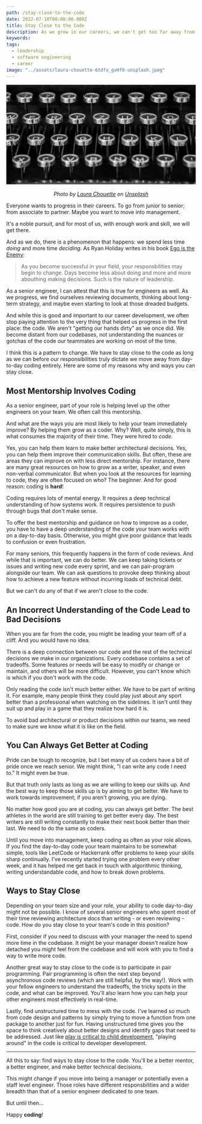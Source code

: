 ```yaml
---
path: /stay-close-to-the-code
date: 2022-07-18T00:00:00.000Z
title: Stay Close to the Code
description: As we grow in our careers, we can't get too far away from the code. At least, not too quickly.
keywords:
tags:
  - leadership
  - software engineering
  - career
image: "../assets/laura-chouette-6tdfx_gvHf0-unsplash.jpeg"
---
```


![](../assets/laura-chouette-6tdfx_gvHf0-unsplash.jpeg "Upclose of the keys of a typewriter")

<center>

<i>

Photo by <a href="https://unsplash.com/@laurachouette?utm_source=unsplash&utm_medium=referral&utm_content=creditCopyText">Laura Chouette</a> on <a href="https://unsplash.com/s/photos/typewriter?utm_source=unsplash&utm_medium=referral&utm_content=creditCopyText">Unsplash</a>

</i>

</center>

Everyone wants to progress in their careers. To go from junior to senior; from associate to partner. Maybe you want to move into management.

It's a noble pursuit, and for most of us, with enough work and skill, we will get there.

And as we do, there is a phenomenon that happens: we spend less time _doing_ and more time _deciding_. As Ryan Holiday writes in his book [Ego is the Enemy](https://www.goodreads.com/book/show/27036528-ego-is-the-enemy):

> As you become successful in your field, your responsbilities may begin to change. Days become less about doing and more and more abouthing making decisions. Such is the nature of leadership.

As a senior engineer, I can attest that this is true for engineers as well. As we progress, we find ourselves reviewing documents, thinking about long-term strategy, and maybe even starting to look at those dreaded budgets. 

And while this is good and important to our career development, we often stop paying attention to the very thing that helped us progress in the first place: the code. We aren't "getting our hands dirty" as we once did. We become distant from our codebases, not understanding the nuances or gotchas of the code our teammates are working on most of the time.

I think this is a pattern to change. We have to stay close to the code as long as we can before our responsibilities truly dictate we move away from day-to-day coding entirely. Here are some of my reasons why and ways you can stay close.

## Most Mentorship Involves Coding

As a senior engineer, part of your role is helping level up the other engineers on your team. We often call this mentorship. 

And what are the ways you are most likely to help your team immediately improve? By helping them grow as a coder. Why? Well, quite simply, this is what consumes the majority of their time. They were hired to _code_. 

Yes, you can help them learn to make better architectural decisions. Yes, you can help them improve their communication skills. But often, these are areas they can improve on with less direct mentorship. For instance, there are many great resources on how to grow as a writer, speaker, and even non-verbal communicator. But when you look at the resources for learning to code, they are often focused on who? The beginner. And for good reason: coding is **hard**!

Coding requires lots of mental energy. It requires a deep technical understanding of how systems work. It requires persistence to push through bugs that don't make sense. 

To offer the best mentorship and guidance on how to improve as a coder, you have to have a deep understanding of the code your team works with on a day-to-day basis. Otherwise, you might give poor guidance that leads to confusion or even frustration.

For many seniors, this frequently happens in the form of code reviews. And while that is important, we can do better. We can keep taking tickets or issues and writing new code every sprint, and we can pair-program alongside our team. We can ask questions to provoke deep thinking about how to achieve a new feature without incurring loads of technical debt.

But we can't do any of that if we aren't close to the code.

## An Incorrect Understanding of the Code Lead to Bad Decisions

When you are far from the code, you might be leading your team off of a cliff. And you would have no idea.

There is a deep connection between our code and the rest of the technical decisions we make in our organizations. Every codebase contains a set of tradeoffs. Some features or needs will be easy to modify or change or maintain, and others will be more difficult. However, you can't know which is which if you don't work with the code. 

Only reading the code isn't much better either. We have to be part of writing it. For example, many people think they could play just about any sport better than a professional when watching on the sidelines. It isn't until they suit up and play in a game that they realize how hard it is.

To avoid bad architectural or product decisions within our teams, we need to make sure we know what it is like on the field.

## You Can Always Get Better at Coding

Pride can be tough to recognize, but I bet many of us coders have a bit of pride once we reach senior. We might think, "I can write any code I need to." It might even be true. 

But that truth only lasts as long as we are willing to keep our skills up. And the best way to keep those skills up is by aiming to get better. We have to work towards improvement; if you aren't growing, you are dying.

No matter how good you are at coding, you can always get better. The best athletes in the world are still training to get better every day. The best writers are still writing constantly to make their next book better than their last. We need to do the same as coders.

Until you move into management, keep coding as often as your role allows. If you find the day-to-day code your team maintains to be somewhat simple, tools like LeetCode or Hackerrank offer problems to keep your skills sharp continually. I've recently started trying one problem every other week, and it has helped me get back in touch with algorithmic thinking, writing understandable code, and how to break down problems.

## Ways to Stay Close

Depending on your team size and your role, your ability to code day-to-day might not be possible. I know of several senior engineers who spent most of their time reviewing architecture docs than writing - or even reviewing - code. How do you stay close to your team's code in this position?

First, consider if you need to discuss with your manager the need to spend more time in the codebase. It might be your manager doesn't realize how detached you might feel from the codebase and will work with you to find a way to write more code.

Another great way to stay close to the code is to participate in pair programming. Pair programming is often the next step beyond asynchronous code reviews (which are still helpful, by the way!). Work with your fellow engineers to understand the tradeoffs, the tricky spots in the code, and what can be improved. You'll also learn how you can help your other engineers most effectively in real-time.

Lastly, find unstructured time to mess with the code. I've learned so much from code design and patterns by simply trying to move a function from one package to another just for fun. Having unstructured time gives you the space to think creatively about better designs and identify gaps that need to be addressed. Just like [play is critical to child development](https://publications.aap.org/pediatrics/article/119/1/182/70699/The-Importance-of-Play-in-Promoting-Healthy-Child?autologincheck=redirected), "playing around" in the code is critical to developer development. 

---

All this to say: find ways to stay close to the code. You'll be a better mentor, a better engineer, and make better technical decisions.

This might change if you move into being a manager or potentially even a staff level engineer. Those roles have different responsbilities and a wider breadth than that of a senior engineer dedicated to one team. 

But until then...

Happy **coding**!